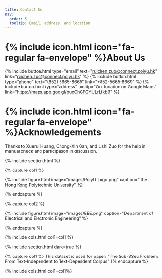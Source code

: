 ```yaml
---
title: Contact Us
nav:
  order: 5
  tooltip: Email, address, and location
---
```


# {% include icon.html icon="fa-regular fa-envelope" %}About Us

{%
  include button.html
  type="email"
  text="ruichen.zuo@connect.polyu.hk"
  link="ruichen.zuo@connect.polyu.hk"
%}
{%
  include button.html
  type="phone"
  text="(852) 5665-8669"
  link="+852-5665-8669"
%}
{%
  include button.html
  type="address"
  tooltip="Our location on Google Maps"
  link="https://maps.app.goo.gl/buxChGFGYULrLfkb9"
%}

# {% include icon.html icon="fa-regular fa-envelope" %}Acknowledgements
Thanks to Xuerui Huang, Chong-Xin Gan, and Lishi Zuo for the help in manual check and participation in discussion.

{% include section.html %}

{% capture col1 %}

{%
  include figure.html
  image="images/PolyU Logo.png"
  caption="The Hong Kong Polytechnic University"
%}

{% endcapture %}

{% capture col2 %}

{%
  include figure.html
  image="images/EEE.png"
  caption="Department of Electrical and Electronic Engineering"
%}

{% endcapture %}

{% include cols.html col1=col1 %}

{% include section.html dark=true %}

{% capture col1 %}
This dataset is used for paper: "The Sub-3Sec Problem: From Text-Independent to Text-Dependent Corpus"
{% endcapture %}

{% include cols.html col1=col1%}
